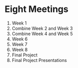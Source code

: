 # Eight Meetings

1. Week 1
2. Combine Week 2 and Week 3
3. Combine Week 4 and Week 5
4. Week 6
5. Week 7
6. Week 8
7. Final Project
8. Final Project Presentations
